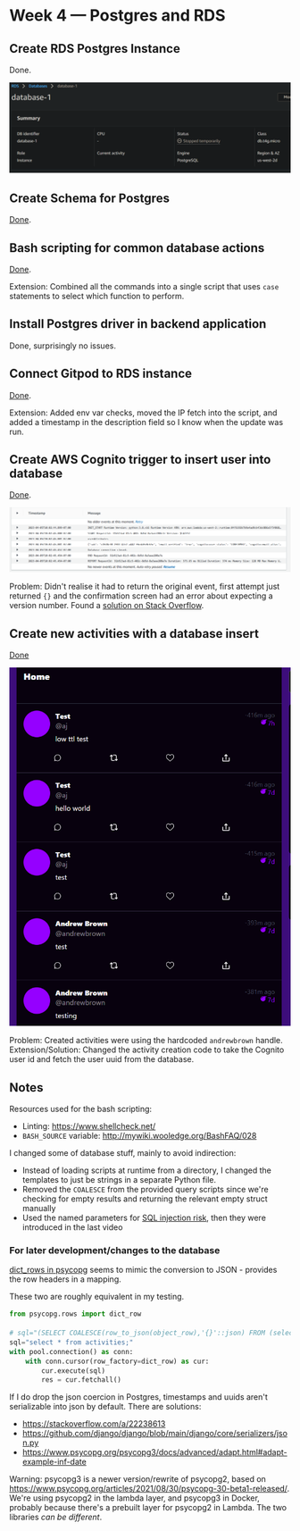 # Week 4 — Postgres and RDS

## Create RDS Postgres Instance

Done.

![RDS Instance](assets/week-4-rds-instance.png)

## Create Schema for Postgres

[Done](https://github.com/lightweavr/aws-bootcamp-cruddur-2023/blob/main/backend-flask/db/schema.sql).

## Bash scripting for common database actions

[Done](https://github.com/lightweavr/aws-bootcamp-cruddur-2023/blob/main/backend-flask/bin/db).

Extension: Combined all the commands into a single script that uses `case` statements to select which function to perform.

## Install Postgres driver in backend application

Done, surprisingly no issues.

## Connect Gitpod to RDS instance

[Done](https://github.com/lightweavr/aws-bootcamp-cruddur-2023/blob/main/backend-flask/bin/update-sg-rule).

Extension: Added env var checks, moved the IP fetch into the script, and added a timestamp in the description field so I know when the update was run.

## Create AWS Cognito trigger to insert user into database

[Done](https://github.com/lightweavr/aws-bootcamp-cruddur-2023/blob/main/backend-flask/lambdas/cruddur-post-confirmation.py).

![Cloudwatch Screenshot](assets/week-4-cognito-post-confirmation-log.png)

Problem: Didn't realise it had to return the original event, first attempt just returned `{}` and the confirmation screen had an error about expecting a version number. Found a [solution on Stack Overflow](https://stackoverflow.com/a/67067112).

## Create new activities with a database insert

[Done]()

![Cruddur screenshot](assets/week-4-activities-created.png)

Problem: Created activities were using the hardcoded `andrewbrown` handle.
Extension/Solution: Changed the activity creation code to take the Cognito user id and fetch the user uuid from the database.

## Notes

Resources used for the bash scripting:

* Linting: <https://www.shellcheck.net/>
* `BASH_SOURCE` variable: <http://mywiki.wooledge.org/BashFAQ/028>

I changed some of database stuff, mainly to avoid indirection:

* Instead of loading scripts at runtime from a directory, I changed the templates to just be strings in a separate Python file.
* Removed the `COALESCE` from the provided query scripts since we're checking for empty results and returning the relevant empty struct manually
* Used the named parameters for [SQL injection risk](https://www.psycopg.org/psycopg3/docs/basic/params.html#danger-sql-injection), then they were introduced in the last video

### For later development/changes to the database

[dict_rows in psycopg](https://www.psycopg.org/psycopg3/docs/advanced/rows.html#row-factories) seems to mimic the conversion to JSON - provides the row headers in a mapping.

These two are roughly equivalent in my testing.

```python
from psycopg.rows import dict_row

# sql="(SELECT COALESCE(row_to_json(object_row),'{}'::json) FROM (select * from activities) object_row);"
sql="select * from activities;"
with pool.connection() as conn:
    with conn.cursor(row_factory=dict_row) as cur:
        cur.execute(sql)
        res = cur.fetchall()
```

If I do drop the json coercion in Postgres, timestamps and uuids aren't serializable into json by default. There are solutions:

* <https://stackoverflow.com/a/22238613>
* <https://github.com/django/django/blob/main/django/core/serializers/json.py>
* <https://www.psycopg.org/psycopg3/docs/advanced/adapt.html#adapt-example-inf-date>

Warning: psycopg3 is a newer version/rewrite of psycopg2, based on <https://www.psycopg.org/articles/2021/08/30/psycopg-30-beta1-released/>. We're using psycopg2 in the lambda layer, and psycopg3 in Docker, probably because there's a prebuilt layer for psycopg2 in Lambda. The two libraries _can be different_.

